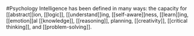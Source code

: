 #Psychology 
Intelligence has been defined in many ways: the capacity for [[abstract]]ion, [[logic]], [[understand]]ing, [[self-aware]]ness, [[learn]]ing, [[emotion]]al [[knowledge]], [[reasoning]], planning, [[creativity]], [[critical thinking]], and [[problem-solving]]. 